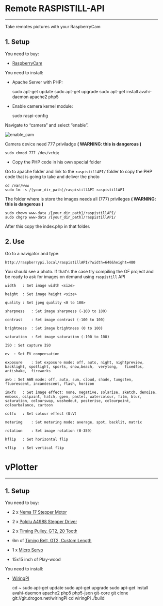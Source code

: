 # Remote RASPISTILL-API
---------------------

Take remotes pictures with your RaspberryCam

## 1. Setup

You need to buy:

- [RaspberryCam](http://www.adafruit.com/products/1367)

You need to install:

- Apache Server with PHP: 

	sudo apt-get update
	sudo apt-get upgrade
	sudo apt-get install avahi-daemon apache2 php5

- Enable camera kernel module:

	sudo raspi-config

Navigate to “camera” and select “enable”.

![enable_cam](http://www.raspberrypi.org/wp-content/uploads/2013/05/image-2.jpg)
 
Camera device need 777 priviladge **( WARNING: this is dangerous )**
 
	sudo chmod 777 /dev/vchiq


- Copy the PHP code in his own special folder

Go to apache folder and link to the ```raspistillAPI/``` folder to copy the PHP code that is going to take and deliver the photo

	cd /var/www
	sudo ln -s /[your_dir_path]/raspistillAPI raspistillAPI

The folder where is store the images needs all (777) privileges **( WARNING: this is dangerous )**

	sudo chown www-data /[your_dir_path]/raspistillAPI/
	sudo chgrp www-data /[your_dir_path]/raspistillAPI/
	
After this copy the index.php in that folder.

## 2. Use

Go to a navigator and type:

	http://raspberrypi.local/raspistillAPI/?width=640&height=480

You should see a photo.
If that's the case try compiling the OF project and be ready to ask for images on demand using ```raspistill``` API

	width	: Set image width <size>
	
	height	: Set image height <size>
	
	quality	: Set jpeg quality <0 to 100>
	
	sharpness	: Set image sharpness (-100 to 100)
	
	contrast	: Set image contrast (-100 to 100)
	
	brightness	: Set image brightness (0 to 100)
	
	saturation	: Set image saturation (-100 to 100)
	
	ISO	: Set capture ISO
	
	ev	: Set EV compensation
	
	exposure	: Set exposure mode: off, auto, night, nightpreview, backlight, spotlight, sports, snow,beach,	verylong,	fixedfps,	antishake,	fireworks

	awb	: Set AWB mode: off, auto, sun, cloud, shade, tungsten, fluorescent, incandescent, flash, horizon
	
	imxfx	: Set image effect: none, negative, solarise, sketch, denoise, emboss, oilpaint, hatch, gpen, pastel, watercolour, film, blur, saturation, colourswap, washedout, posterise, colourpoint, colourbalance, cartoon
	
	colfx	: Set colour effect (U:V)
	
	metering	: Set metering mode: average, spot, backlit, matrix
	
	rotation	: Set image rotation (0-359)
	
	hflip	: Set horizontal flip
	
	vflip	: Set vertical flip


# vPlotter
---------------

## 1. Setup

You need to buy:

- 2 x [Nema 17 Stepper Motor](https://ultimachine.com/content/kysan-1124090-nema-17-stepper-motor)

- 2 x [Pololu A4988 Stepper Driver](https://ultimachine.com/content/pololu-a4988-stepper-driver-heatsink-kit)

- 2 x [Timing Pulley, GT2, 20 Tooth](https://ultimachine.com/content/timing-pulley-gt2-20-tooth)

- 6m of [Timing Belt, GT2, Custom Length](https://ultimachine.com/content/timing-belt-gt2-custom-length)

- 1 x [Micro Servo](http://www.adafruit.com/products/169) 

- 15x15 inch of Play-wood 

You need to install:

- [WiringPI](http://wiringpi.com/download-and-install/)
  
	cd ~
	sudo apt-get update
	sudo apt-get upgrade
	sudo apt-get install avahi-daemon apache2 php5 php5-json git-core
	git clone git://git.drogon.net/wiringPi
	cd wiringPi
	./build



